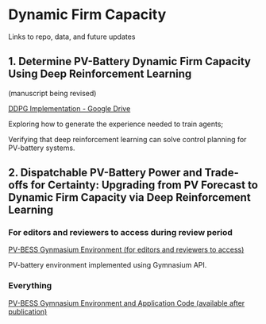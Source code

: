 # Dynamic Firm Capacity
Links to repo, data, and future updates

## 1. Determine PV-Battery Dynamic Firm Capacity Using Deep Reinforcement Learning 
(manuscript being revised)

[DDPG Implementation - Google Drive](https://drive.google.com/drive/folders/1DZXO5jOYUaedVy_0DdGIbAHkPeMiu7DW?usp=share_link)

Exploring how to generate the experience needed to train agents;

Verifying that deep reinforcement learning can solve control planning for PV-battery systems.

## 2. Dispatchable PV-Battery Power and Trade-offs for Certainty: Upgrading from PV Forecast to Dynamic Firm Capacity via Deep Reinforcement Learning 

### For editors and reviewers to access during review period
[PV-BESS Gynmasium Environment (for editors and reviewers to access)](https://github.com/Nero51908/pv-bess-dfc-review/tree/main)

PV-battery environment implemented using Gymnasium API.

### Everything
[PV-BESS Gymnasium Environment and Application Code (available after publication)](https://github.com/Nero51908/pv-bess-dfc/tree/dev)
